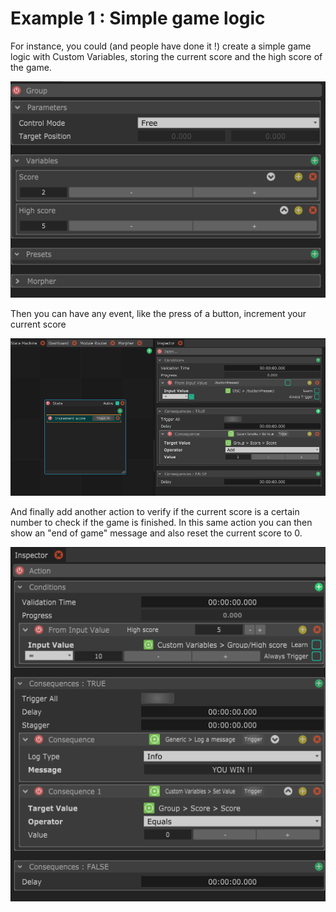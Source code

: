 # Example 1 : Simple game logic

For instance, you could \(and people have done it !\) create a simple game logic with Custom Variables, storing the current score and the high score of the game.

![Simple CustomVariable Group containing 2 values.](../../.gitbook/assets/custom-variables.png)

Then you can have any event, like the press of a button, increment your current score

![An action that increments the &quot;Score&quot; custom variable on every button Press ](../../.gitbook/assets/increment_score.png)

And finally add another action to verify if the current score is a certain number to check if the game is finished. In this same action you can then show an "end of game" message and also reset the current score to 0.

![An action that shows &quot;YOU WIN&quot; and reset the current score when it hits 10](../../.gitbook/assets/highscore.png)



